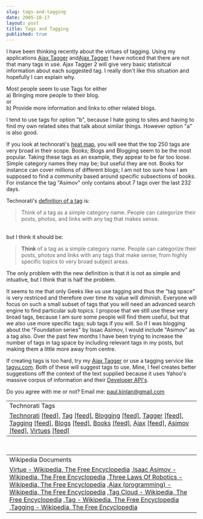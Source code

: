 ```yaml
---
slug: tags-and-tagging
date: 2005-10-17
layout: post
title: Tags and Tagging
published: true
---
```

I have been thinking recently about the virtues of tagging.  Using my applications <a href="http://www.kinlan.co.uk/AjaxExperiments/AjaxTag" rel="tag">Ajax Tagger</a> and<a href="http://www.kinlan.co.uk/AjaxExperiments/AjaxTag2">Ajax Tagger</a> I have noticed that there are not that many tags in use.  Ajax Tagger 2 will give very basic statisitcal information about each suggested tag.  I really don't like this situation and hopefully I can explain why.<p />Most people seem to use Tags for either<br />a) Bringing more people to their blog.<br />or<br />b) Provide more information and links to other related blogs.<p />I tend to use tags for option "b", because I hate going to sites and having to find my own related sites that talk about similar things.  However option "a" is also good.<p />If you look at technorati's <a href="http://www.technorati.com/tags/">heat map</a>, you will see that the top 250 tags are very broad in their scope.  Books; Blogs and Blogging seem to be the most popular.  Taking these tags as an example, they appear to be far too loose.  Simple category names they may be; but useful they are not.  Books for instance can cover millions of different blogs; I am not too sure how I am supposed to find a community based around specific subsections of books.  For instance the tag "Asimov" only contains about 7 tags over the last 232 days.<p />Technorati's <a href="http://www.technorati.com/help/tags.html">definition of a tag</a> is:<br /><blockquote class="posterous_short_quote">Think of a tag as a simple category name. People can categorize their posts, photos, and links with any tag that makes sense.</blockquote><br />but  I think it should be:<blockquote class="posterous_short_quote">
<strong>Think </strong>of a tag as a simple category name. People can categorize their posts, photos and links with any tags that make sense; from highly specific topics to very broad subject areas.</blockquote>The only problem with the new definition is that it is not as simple and intuative, but I think that is half the problem.<p />It seems to me that only Geeks like us use tagging and thus the "tag space" is very restriced and therefore over time its value will diminish.  Everyone will focus on such a small subset of tags that you will need an advanced search engine to find particular sub topics.  I propose that we still use these very broad tags, because I am sure some people will find them useful, but that we also use more specific tags; sub tags if you will.  So if I was blogging about the "Foundation series" by Issac Asimov, I would include "Asimov" as a tag also.  Over the past few months I have been trying to increase the number of tags in tag space by including relevant tags in my posts, but making them a little more away from centre.<p />If creating tags is too hard, try my <a href="http://www.kinlan.co.uk/AjaxExperiments/AjaxTag">Ajax Tagger</a> or use a tagging service like <a href="http://www.tagyu.com/">tagyu.com</a>. Both of these will suggest tags to use.  Mine, I feel creates better suggestions off the context of the text supplied because it uses Yahoo's massive corpus of information and their <a href="http://developer.yahoo.net">Developer API's</a>.<p />Do you agree with me or not? Email me: <a href="mailto:%20paul.kinlan@gmail.com">paul.kinlan@gmail.com</a><p /><table class="TechnoratiHead TagHeader">
<tr><td>Technorati Tags</td></tr>
<tr class="Technorati"><td>
<a href="http://www.technorati.com/tag/Technorati" class="Tag" rel="tag">Technorati</a> <a href="http://feeds.technorati.com/feed/posts/tag/Technorati" class="Tag">[feed]</a>, <a href="http://www.technorati.com/tag/Tag" class="Tag" rel="tag">Tag</a> <a href="http://feeds.technorati.com/feed/posts/tag/Tag" class="Tag">[feed]</a>, <a href="http://www.technorati.com/tag/Blogging" class="Tag" rel="tag">Blogging</a> <a href="http://feeds.technorati.com/feed/posts/tag/Blogging" class="Tag">[feed]</a>, <a href="http://www.technorati.com/tag/Tagger" class="Tag" rel="tag">Tagger</a> <a href="http://feeds.technorati.com/feed/posts/tag/Tagger" class="Tag">[feed]</a>, <a href="http://www.technorati.com/tag/Tagging" class="Tag" rel="tag">Tagging</a> <a href="http://feeds.technorati.com/feed/posts/tag/Tagging" class="Tag">[feed]</a>, <a href="http://www.technorati.com/tag/Blogs" class="Tag" rel="tag">Blogs</a> <a href="http://feeds.technorati.com/feed/posts/tag/Blogs" class="Tag">[feed]</a>, <a href="http://www.technorati.com/tag/Books" class="Tag" rel="tag">Books</a> <a href="http://feeds.technorati.com/feed/posts/tag/Books" class="Tag">[feed]</a>, <a href="http://www.technorati.com/tag/Ajax" class="Tag" rel="tag">Ajax</a> <a href="http://feeds.technorati.com/feed/posts/tag/Ajax" class="Tag">[feed]</a>, <a href="http://www.technorati.com/tag/Asimov" class="Tag" rel="tag">Asimov</a> <a href="http://feeds.technorati.com/feed/posts/tag/Asimov" class="Tag">[feed]</a>, <a href="http://www.technorati.com/tag/Virtues" class="Tag" rel="tag">Virtues</a> <a href="http://feeds.technorati.com/feed/posts/tag/Virtues" class="Tag">[feed]</a>
</td></tr>
</table><br /><table class="TechnoratiHead TagHeader">
<tr><td>Wikipedia Documents</td></tr>
<tr class="Technorati"><td>
<a href="http://en.wikipedia.org/wiki/Virtue">Virtue - Wikipedia, The Free Encyclopedia</a> ,<a href="http://en.wikipedia.org/wiki/Isaac_Asimov">Isaac Asimov - Wikipedia, The Free Encyclopedia</a> ,<a href="http://en.wikipedia.org/wiki/Three_Laws_of_Robotics">Three Laws Of Robotics - Wikipedia, The Free Encyclopedia</a> ,<a href="http://en.wikipedia.org/wiki/Ajax_(programming)">Ajax (programming) - Wikipedia, The Free Encyclopedia</a> ,<a href="http://en.wikipedia.org/wiki/Tag_cloud">Tag Cloud - Wikipedia, The Free Encyclopedia</a> ,<a href="http://en.wikipedia.org/wiki/Tag">Tag - Wikipedia, The Free Encyclopedia</a> ,<a href="http://en.wikipedia.org/wiki/Tagging">Tagging - Wikipedia, The Free Encyclopedia</a>
</td></tr>
</table><div class="blogger-post-footer"><img class="posterous_download_image" src="https://blogger.googleusercontent.com/tracker/8109338-112958475331836013?l=www.kinlan.co.uk%2Findex.html" height="1" alt="" width="1" /></div>

